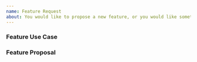 ```yaml
---
name: Feature Request
about: You would like to propose a new feature, or you would like something to work differently.
---
```


<!--
  Do you depend on this plugin? Please consider supporting its development by becoming a sponsor: https://github.com/wessberg/rollup-plugin-ts?sponsor=1.
  Thanks ❤️
-->

### Feature Use Case

### Feature Proposal
